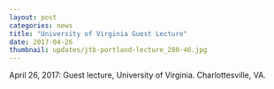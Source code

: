 ```yaml
---
layout: post
categories: news
title: "University of Virginia Guest Lecture"
date: 2017-04-26
thumbnail: updates/jtb-portland-lecture_280-46.jpg
---
```


April 26, 2017: Guest lecture, University of Virginia. Charlottesville, VA.
